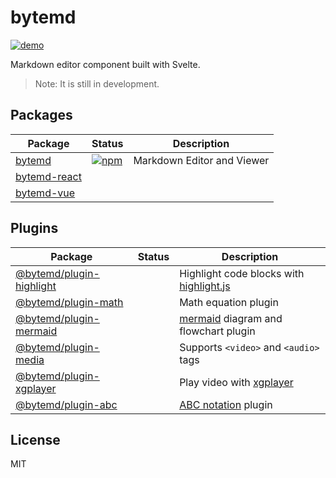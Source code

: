 # bytemd

[![demo](https://github.com/bytedance/bytemd/workflows/demo/badge.svg)](https://bytedance.github.io/bytemd/)

Markdown editor component built with Svelte.

> Note: It is still in development.

## Packages

| Package | Status | Description |
| --- | --- | --- |
| [bytemd](./packages/bytemd) | [![npm](https://img.shields.io/npm/v/bytemd.svg)](https://npm.im/bytemd) | Markdown Editor and Viewer |
| [bytemd-react](./packages/bytemd-react) |  |  |
| [bytemd-vue](./packages/bytemd-vue) |  |  |

## Plugins

| Package | Status | Description |
| --- | --- | --- |
| [@bytemd/plugin-highlight](./packages/plugin-highlight) |  | Highlight code blocks with [highlight.js](https://github.com/highlightjs/highlight.js) |
| [@bytemd/plugin-math](./packages/plugin-math) |  | Math equation plugin |
| [@bytemd/plugin-mermaid](./packages/plugin-mermaid) |  | [mermaid](https://mermaid-js.github.io/mermaid/) diagram and flowchart plugin |
| [@bytemd/plugin-media](./packages/plugin-media) |  | Supports `<video>` and `<audio>` tags |
| [@bytemd/plugin-xgplayer](./packages/plugin-video-xgplayer) |  | Play video with [xgplayer](https://github.com/bytedance/xgplayer) |
| [@bytemd/plugin-abc](./packages/plugin-abc) |  | [ABC notation](https://en.wikipedia.org/wiki/ABC_notation) plugin |

## License

MIT
